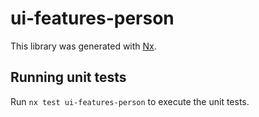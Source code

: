 # ui-features-person

This library was generated with [Nx](https://nx.dev).

## Running unit tests

Run `nx test ui-features-person` to execute the unit tests.
